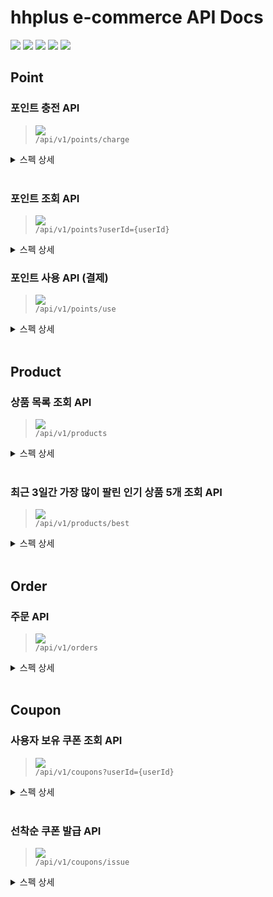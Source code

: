 # hhplus e-commerce API Docs

![](https://img.shields.io/static/v1?label=&message=GET&color=blue)
![](https://img.shields.io/static/v1?label=&message=POST&color=brightgreen)
![](https://img.shields.io/static/v1?label=&message=PUT&color=orange)
![](https://img.shields.io/static/v1?label=&message=PATCH&color=pink)
![](https://img.shields.io/static/v1?label=&message=DELETE&color=red)

## Point

### 포인트 충전 API

> ![](https://img.shields.io/static/v1?label=&message=POST&color=brightgreen) <br>
> `/api/v1/points/charge`

<details markdown="1">

<summary>스펙 상세</summary>

#### Paramters

**Body**

|      필드명       | 데이터 타입 |        설명         |  필수여부  | 유효성 검사                |
|:--------------:|:------:|:-----------------:|:------:|:----------------------|
|    `userId`    | Number | 포인트를 충전하는 사용자 식별자 | **필수** | 양의 정수                 | 
| `chargeAmount` | Number |  충전하고자 하는 포인트 금액  | **필수** | 0보다 크면서 1,000,000원 이하 |

**Example Reuqest Body**

```json
{
  "userId": 1,
  "chargeAmount": 100000
}
```

#### Response

<details markdown="1">
<summary>200 OK : 성공적으로 충전된 경우</summary>

|      필드명       | 데이터 타입 |     설명     |
|:--------------:|:------:|:----------:|
|     `code`     | Number | HTTP 상태 코드 |
|   `message`    | String | 요청 처리 메시지  |
|     `data`     | Object |   응답 데이터   |
| `data.userId`  | Number | 충전된 사용자 ID |
| `data.balance` | Number |  충전 후 잔액   |

```json
{
  "code": 200,
  "message": "요칭이 정상적으로 처리되었습니다.",
  "data": {
    "userId": 1,
    "balance": 1000000
  }
}
```

</details>

<details markdown="1">
<summary>409 Conflict : 1회 충전 금액을 초과해서 충전이 실패한 경우</summary>

```json
{
  "code": 409,
  "message": "비즈니스 정책을 위반한 요청입니다.",
  "detail": "1회 충전 금액은 1,000,000원을 초과할 수 없습니다. 입력값 : 1,500,000원"
}
```

</details>

<details markdown="1">
<summary>409 Conflict : 누적 충전 금액을 초과해서 충전이 실패한 경우</summary>
</details>

```json
{
  "code": 409,
  "message": "비즈니스 정책을 위반한 요청입니다.",
  "detail": "누적 충전 금액은 5,000,000원을 초과할 수 없습니다. 현재 누적 충전 금액 : 5,000,000원"
}
```

</details>
<br>

### 포인트 조회 API

> ![](https://img.shields.io/static/v1?label=&message=GET&color=blue) <br>
> `/api/v1/points?userId={userId}`

<details markdown="1">

<summary>스펙 상세</summary>

#### Paramters

**Query Params**

|   필드명    | 데이터 타입 |        설명        |  필수여부  | 유효성 검사 |
|:--------:|:------:|:----------------:|:------:|:-------|
| `userId` | Number | 포인트를 조회하는 사용자 ID | **필수** | 양의 정수  |

#### Response

<details markdown="1">
<summary>200 OK: 성공적으로 조회된 경우</summary>

|      필드명       | 데이터 타입 |     설명     |
|:--------------:|:------:|:----------:|
|     `code`     | Number | HTTP 상태 코드 |
|   `message`    | String | 요청 처리 메시지  |
|     `data`     | Object |   응답 데이터   |
| `data.userId`  | Number | 조회된 사용자 ID |
| `data.balance` | Number |   조회된 잔액   |

```json
{
  "code": 200,
  "message": "요청이 정상적으로 처리되었습니다.",
  "data": {
    "userId": 1,
    "balance": 1000000
  }
}

```

</details>
</details>

### 포인트 사용 API (결제)

> ![](https://img.shields.io/static/v1?label=&message=POST&color=brightgreen) <br>
> `/api/v1/points/use`

<details markdown="1">

<summary>스펙 상세</summary>

#### Body

|    필드명    | 데이터 타입 |       설명       |  필수여부  | 유효성 검사 |
|:---------:|:------:|:--------------:|:------:|:-------|
| `orderId` | Number | 사용자가 주문한 주문 ID | **필수** | 양의 정수  |

**Example Request Body**

```json
{
  "orderId": 1
}
```

#### Response

<details markdown="1">
<summary>204 No Content : 결제가 성공적으로 완료된 경우</summary>

</details>

<details markdown="1">
<summary>409 Conflict : 결제 금액이 포인트보다 커서 결제가 실패한 경우</summary>

```json
{
  "code": 409,
  "message": "비즈니스 정책을 위반한 요청입니다.",
  "detail": "포인트 잔액이 부족합니다. 현재 잔액 : 100,000원, 결제 금액 : 200,000원"
}
```

</details>

<details markdown="1">
<summary>409 Conflict : 주문 상태가 EXPIRED(결제 유효 기간 만료)이기 때문에 결제가 실패한 경우</summary>

```json
{
  "code": 409,
  "message": "비즈니스 정책을 위반한 요청입니다.",
  "detail": "주문 상태가 EXPIRED(결제 불가 건)입니다."
}
```

</details>
</details>
<br>

## Product

### 상품 목록 조회 API

> ![](https://img.shields.io/static/v1?label=&message=GET&color=blue) <br>
> `/api/v1/products`

<details markdown="1"> 
<summary>스펙 상세</summary>

#### Response

<details markdown="1">
<summary>200 OK : 성공적으로 조회된 경우</summary>

|          필드명          | 데이터 타입 |     설명     |
|:---------------------:|:------:|:----------:|
|        `code`         | Number | HTTP 상태 코드 |
|       `message`       | String | 요청 처리 메시지  |
|        `data`         | Object |   응답 데이터   |
|    `data.products`    | Array  |   상품 목록    |
|  `product.productId`  | Number |   상품 ID    |
| `product.productName` | String |   상품 이름    |
|    `product.price`    | Number |   상품 가격    |
|   `product.stock `    | Number |   상품 재고    |

```json
{
  "code": 200,
  "message": "요청이 정상적으로 처리되었습니다.",
  "data": {
    "products": [
      {
        "productId": 1,
        "productName": "Macbook Pro",
        "price": 2000000,
        "stock": 10
      },
      {
        "productId": 2,
        "productName": "iPhone 12",
        "price": 1200000,
        "stock": 20
      }
    ]
  }
}
```

</details>
</details>
<br>

### 최근 3일간 가장 많이 팔린 인기 상품 5개 조회 API

> ![](https://img.shields.io/static/v1?label=&message=GET&color=blue) <br>
> `/api/v1/products/best`

<details markdown="1">
<summary>스펙 상세</summary>

#### Response

<details markdown="1">
<summary>200 OK : 성공적으로 조회된 경우</summary>

|          필드명          | 데이터 타입 |     설명     |
|:---------------------:|:------:|:----------:|
|        `code`         | Number | HTTP 상태 코드 |
|       `message`       | String | 요청 처리 메시지  |
|        `data`         | Object |   응답 데이터   |
|    `data.products`    | Array  |   상품 목록    |
|  `product.productId`  | Number |   상품 ID    |
| `product.productName` | String |   상품 이름    |
|    `product.price`    | Number |   상품 가격    |
|    `product.sales`    | Number |   상품 판매량   |
|    `product.stock`    | Number |   상품 재고    |

```json
{
  "code": 200,
  "message": "요청이 정상적으로 처리되었습니다.",
  "data": [
    {
      "productId": 1,
      "productName": "ice americano",
      "price": 1000,
      "sales": 100,
      "stock": 100
    },
    {
      "productId": 2,
      "productName": "iPhone 12",
      "price": 1200000,
      "sales": 90,
      "stock": 100
    }
  ]
}
```

</details>
</details>
<br>

## Order

### 주문 API

> ![](https://img.shields.io/static/v1?label=&message=POST&color=brightgreen) <br>
> `/api/v1/orders`

<details markdown="1">
<summary>스펙 상세</summary>

### Parameter

#### Body

|            필드명            | 데이터 타입 |               설명                |  필수여부  | 유효성 검사                    |
|:-------------------------:|:------:|:-------------------------------:|:------:|:--------------------------|
|         `userId`          | Number |       주문을 생성한 사용자의 고유 ID        | **필수** | 양의 정수                     | 
|      `userCouponId`       | Number | 사용자가 적용한 쿠폰 ID (없으면 null 또는 생략) | **선택** | 양의 정수                     |
|      `orderProducts`      | Array  |      주문 항목 (상품 ID와 수량의 배열)      | **필수** | 최소 1개 이상의 항목이 있어야 함       |
| `orderProducts.productId` | Number | 사용자가 적용한 쿠폰 ID (없으면 null 또는 생략) | **필수** | 양의 정수                     |
| `orderProducts.quantity`  | Number | 사용자가 적용한 쿠폰 ID (없으면 null 또는 생략) | **필수** | 양의 정수 (최소 1개 이상의 수량이어야 함) |

**Example Reuqest Body**

```json
{
  "userId": 1,
  "userCouponId": 1,
  "orderProducts": [
    {
      "productId": 1,
      "quantity": 2
    },
    {
      "productId": 2,
      "quantity": 1
    }
  ]
}
```

#### Response

<details markdown="1">
<summary>201 Created : 주문이 성공한 경우</summary>

|     필드명      | 데이터 타입 |     설명     |
|:------------:|:------:|:----------:|
|     code     | Number | HTTP 상태 코드 |
|   message    | String | 요청 처리 메시지  |
|     data     | Object |   응답 데이터   |
| data.orderId | Number |   주문 ID    |

```json
{
  "code": 201,
  "status": "Created",
  "message": "리소스가 성공적으로 생성되었습니다.",
  "data": {
    "orderId": 1
  }
}
```

</details>

<details markdown="1">
<summary>409 Conflict : 쿠폰을 적용하였으나 보유한 쿠폰이 아니면 주문이 실패한 경우</summary>

```json
{
  "code": 409,
  "message": "비즈니스 정책을 위반한 요청입니다.",
  "detail": "사용자가 보유한 쿠폰이 아닙니다."
}
```

</details>

<details markdown="1">
<summary>409 Conflict : 쿠폰이 유효한 기간이 아니라서 주문이 실패한 경우</summary>

```json
{
  "code": 409,
  "message": "비즈니스 정책을 위반한 요청입니다.",
  "detail": "쿠폰이 유효한 기간이 아닙니다."
}
```

</details>

<details markdown="1">
<summary>409 Conflict : 이미 사용된 쿠폰을 적용하려고 해서 주문이 실패한 경우</summary>

```json
{
  "code": 409,
  "message": "비즈니스 정책을 위반한 요청입니다.",
  "detail": "이미 사용된 쿠폰입니다."
}
```

</details>

<details markdown="1">
<summary>409 Conflict : 재고가 부족해서 주문이 실패한 경우</summary>

```json
{
  "code": 409,
  "message": "비즈니스 정책을 위반한 요청입니다.",
  "detail": "상품의 재고가 부족합니다."
}
```

</details>
</details>
<br>

## Coupon

### 사용자 보유 쿠폰 조회 API

> ![](https://img.shields.io/static/v1?label=&message=GET&color=blue) <br>
> `/api/v1/coupons?userId={userId}`

<details markdown="1">
<summary>스펙 상세</summary>

#### Paramters

**Query Params**

|   필드명    | 데이터 타입 |       설명        |  필수여부  | 유효성 검사 |
|:--------:|:------:|:---------------:|:------:|:-------|
| `userId` | Number | 쿠폰을 조회하는 사용자 ID | **필수** | 양의 정수  |

<details markdown="1">
<summary>200 OK : 성공적으로 조회된 경우</summary>

|          필드명          | 데이터 타입 |               설명                |
|:---------------------:|:------:|:-------------------------------:|
|        `code`         | Number |           HTTP 상태 코드            |
|       `message`       | String |            요청 처리 메시지            |
|        `data`         | Object |             응답 데이터              |
|     `data.userId`     | Number |           조회된 사용자 ID            |
|    `data.coupons`     | Array  |              쿠폰 목록              |
|   `coupon.couponId`   | Number |              쿠폰 ID              |
| `coupon.coupontTitle` | String |              쿠폰 이름              |
| `coupon.discountType` | String | 쿠폰 할인 타입 (RATE: 정률, AMOUNT: 정액) |
|  `coupon.startDate`   | String |             쿠폰 시작일              |
|   `coupon.endDate`    | String |             쿠폰 종료일              |

```json
{
  "code": 200,
  "message": "요청이 정상적으로 처리되었습니다.",
  "data": {
    "userId": 1,
    "coupons": [
      {
        "couponId": 1,
        "coupontTitle": "10% 할인 쿠폰",
        "discountType": "RATE",
        "discountValue": 10,
        "startDate": "2025-08-01",
        "endDate": "2025-08-31"
      },
      {
        "couponId": 2,
        "coupontTitle": "10,000원 할인 쿠폰",
        "discountType": "AMOUNT",
        "discountValue": 10000,
        "startDate": "2025-08-01",
        "endDate": "2025-08-31"
      }
    ]
  }
}
```

</details>
</details>
<br>

### 선착순 쿠폰 발급 API

> ![](https://img.shields.io/static/v1?label=&message=POST&color=brightgreen) <br>
> `/api/v1/coupons/issue`

<details markdown="1">
<summary>스펙 상세</summary>

#### Paramters

**Body**

|    필드명     | 데이터 타입 |       설명        |  필수여부  | 유효성 검사 |
|:----------:|:------:|:---------------:|:------:|:-------|
|  `userId`  | Number | 쿠폰을 발급받는 사용자 ID | **필수** | 양의 정수  |
| `couponId` | Number |   발급받을 쿠폰 ID    | **필수** | 양의 정수  |

**Example Request Body**

```json
{
  "userId": 1,
  "couponId": 1
}
```

<details markdown="1">
<summary>204 No Content : 쿠폰이 성공적으로 발급된 경우</summary>
```
</details>

<details markdown="1">
<summary>409 Conflict : 쿠폰의 잔여 수량이 남지 않아 쿠폰 발급이 실패한 경우</summary>

```json
{
  "code": 409,
  "message": "비즈니스 정책을 위반한 요청입니다.",
  "detail": "쿠폰의 잔여 수량이 부족합니다."
}
```

</details>

<details markdown="1">
<summary>409 Conflict : 이미 쿠폰을 발급 받아 쿠폰 발급이 실패한 경우</summary>

```json
{
  "code": 409,
  "message": "비즈니스 정책을 위반한 요청입니다.",
  "detail": "이미 쿠폰을 발급 받았습니다."
}
```

</details>
</details>